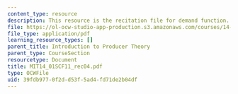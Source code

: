 ```yaml
---
content_type: resource
description: This resource is the recitation file for demand function.
file: https://ol-ocw-studio-app-production.s3.amazonaws.com/courses/14-01sc-principles-of-microeconomics-fall-2011/39fdb9770f2dd53f5ad4fd71de2b04df_MIT14_01SCF11_rec04.pdf
file_type: application/pdf
learning_resource_types: []
parent_title: Introduction to Producer Theory
parent_type: CourseSection
resourcetype: Document
title: MIT14_01SCF11_rec04.pdf
type: OCWFile
uid: 39fdb977-0f2d-d53f-5ad4-fd71de2b04df
---
```

